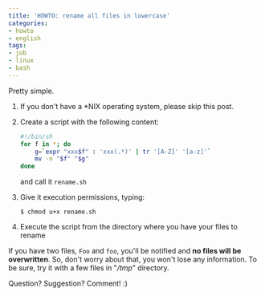 ```yaml
---
title: 'HOWTO: rename all files in lowercase'
categories:
- howto
- english
tags:
- job 
- linux
- bash
---
```

Pretty simple.

  1. If you don't have a *NIX operating system, please skip this post.
  2. Create a script with the following content:

     ```bash
     #!/bin/sh  
     for f in *; do  
         g=`expr "xxx$f" : 'xxx(.*)' | tr '[A-Z]' '[a-z]'`  
         mv -n "$f" "$g"  
     done
     ```
     and call it `rename.sh`

  3. Give it execution permissions, typing:

     ```
     $ chmod u+x rename.sh
     ```
  4. Execute the script from the directory where you have your files to rename
  
If you have two files, `Foo` and `foo`, you'll be notified and **no files
will be overwritten**. So, don't worry about that, you won't lose any
information. To be sure, try it with a few files in "_/tmp_" directory.

Question? Suggestion? Comment! :)
